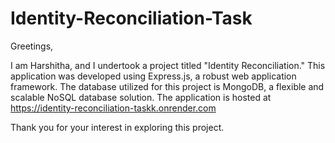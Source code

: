 # Identity-Reconciliation-Task
Greetings,

I am Harshitha, and I undertook a project titled "Identity Reconciliation." 
This application was developed using Express.js, a robust web application framework. 
The database utilized for this project is MongoDB, a flexible and scalable NoSQL database solution.
The application is hosted at https://identity-reconciliation-taskk.onrender.com

Thank you for your interest in exploring this project.
